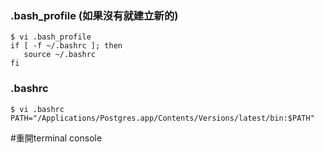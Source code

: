 ### .bash_profile (如果沒有就建立新的)
```shell
$ vi .bash_profile
if [ -f ~/.bashrc ]; then
   source ~/.bashrc
fi
```

### .bashrc
```shell
$ vi .bashrc
PATH="/Applications/Postgres.app/Contents/Versions/latest/bin:$PATH"
```
#重開terminal console

